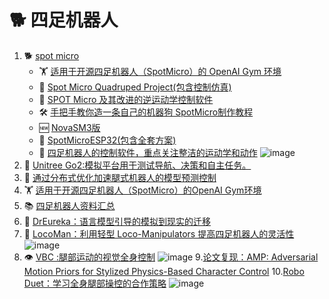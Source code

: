 # 🐕 四足机器人

1. 🐕 [spot micro](https://gitlab.com/public-open-source/spotmicroai)
   - 🏋️ [适用于开源四足机器人（SpotMicro）的 OpenAI Gym 环境](https://github.com/nicrusso7/rex-gym?tab=readme-ov-file)
   - 🤖 [Spot Micro Quadruped Project(包含控制仿真)](https://github.com/mike4192/spotMicro)
   - 🦿 [SPOT Micro 及其改进的逆运动学控制软件](https://www.youtube.com/watch?v=oqUjJDkn_ZA)
   - 🛠️ [手把手教你造一条自己的机器狗 SpotMicro制作教程](https://www.bilibili.com/video/BV1Na411A73R/?spm_id_from=333.337.search-card.all.click&vd_source=b0c8a11b5de94ddafb7aba6365bcceef)
   - 🆕 [NovaSM3版](https://novaspotmicro.com/parts-list.html)
   - 🤖 [SpotMicroESP32(包含全套方案)](https://www.instructables.com/Quadruped-Robot-Alpha-ESP32-Based-Spot-Micro-Robot/)
   - 🦾 [四足机器人的控制软件，重点关注整洁的运动学和动作](https://github.com/ThomasSchnapka/quaro)
     ![image](https://github.com/user-attachments/assets/88cb85cd-e2c8-43cb-94b8-64b45ffe08c2)
2. 🦾 [Unitree Go2:模拟平台用于测试导航、决策和自主任务。](https://github.com/Zhefan-Xu/isaac-go2-ros2)
3. 🦿 [通过分布式优化加速腿式机器人的模型预测控制](https://sites.google.com/view/dwmpc/home)
4. 🏋️ [适用于开源四足机器人（SpotMicro）的OpenAI Gym环境](https://github.com/nicrusso7/rex-gym?tab=readme-ov-file)
5. 📚 [四足机器人资料汇总](https://github.com/curieuxjy/Awesome_Quadrupedal_Robots)
6. 🧪 [DrEureka：语言模型引导的模拟到现实的迁移](https://eureka-research.github.io/dr-eureka/)
7. 🦾 [LocoMan：利用轻型 Loco-Manipulators 提高四足机器人的灵活性](https://github.com/linchangyi1/LocoMan.git)
  ![image](https://github.com/user-attachments/assets/53fcc5c5-70d3-401b-ac02-e4c5ea30986e)
8. 👁️ [VBC :腿部运动的视觉全身控制](https://wholebody-b1.github.io/)
   ![image](https://github.com/user-attachments/assets/52a4c09c-0116-49d2-8e67-d7161f1bb2e9)
9.[论文复现：AMP: Adversarial Motion Priors for Stylized Physics-Based Character Control](https://github.com/SZU-AdvTech-2023/055-AMP-Adversarial-Motion-Priors-for-Stylized-Physics-Based-Character-Control.git)
10.[Robo Duet：学习全身腿部操控的合作策略](https://locomanip-duet.github.io/)
   ![image](https://github.com/user-attachments/assets/826323d4-f79b-40f2-9845-b38940ea8639)

